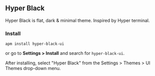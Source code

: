 ## Hyper Black

Hyper Black is flat, dark & minimal theme. Inspired by Hyper terminal.

### Install

```
apm install hyper-black-ui
```

or go to __Settings > Install__ and search for `hyper-black-ui`.

After installing, select "Hyper Black" from the Settings > Themes > UI Themes drop-down menu.

